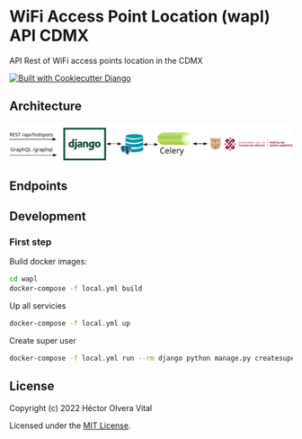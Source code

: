 # WiFi Access Point Location (wapl) API CDMX

API Rest of WiFi access points location in the CDMX

[![Built with Cookiecutter Django](https://img.shields.io/badge/built%20with-Cookiecutter%20Django-ff69b4.svg?logo=cookiecutter)](https://github.com/cookiecutter/cookiecutter-django/)


## Architecture
![Architecture diagram](diagram.svg)


## Endpoints



## Development

### First step

Build docker images:

```bash
cd wapl
docker-compose -f local.yml build
```

Up all servicies

```bash
docker-compose -f local.yml up
```

Create super user

```bash
docker-compose -f local.yml run --rm django python manage.py createsuperuser
```

## License

Copyright (c) 2022 Héctor Olvera Vital

Licensed under the [MIT License](LICENSE).
